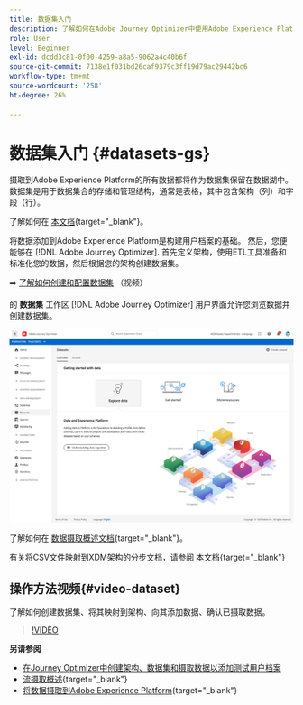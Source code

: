 ```yaml
---
title: 数据集入门
description: 了解如何在Adobe Journey Optimizer中使用Adobe Experience Platform数据集
role: User
level: Beginner
exl-id: dcdd3c81-0f00-4259-a8a5-9062a4c40b6f
source-git-commit: 7138e1f031bd26caf9379c3ff19d79ac29442bc6
workflow-type: tm+mt
source-wordcount: '258'
ht-degree: 26%

---
```


# 数据集入门 {#datasets-gs}

摄取到Adobe Experience Platform的所有数据都将作为数据集保留在数据湖中。 数据集是用于数据集合的存储和管理结构，通常是表格，其中包含架构（列）和字段（行）。

了解如何在 [本文档](https://experienceleague.adobe.com/docs/experience-platform/catalog/datasets/overview.html){target=&quot;_blank&quot;}。

将数据添加到Adobe Experience Platform是构建用户档案的基础。 然后，您便能够在 [!DNL Adobe Journey Optimizer]. 首先定义架构，使用ETL工具准备和标准化您的数据，然后根据您的架构创建数据集。

➡️ [了解如何创建和配置数据集](#video-dataset) （视频）

的 **数据集** 工作区 [!DNL Adobe Journey Optimizer] 用户界面允许您浏览数据并创建数据集。

![](assets/datasets-home.png)

了解如何在 [数据摄取概述文档](https://experienceleague.adobe.com/docs/experience-platform/ingestion/home.html?lang=zh-Hans){target=&quot;_blank&quot;}。

有关将CSV文件映射到XDM架构的分步文档，请参阅 [本文档](https://experienceleague.adobe.com/docs/experience-platform/ingestion/tutorials/map-a-csv-file.html?lang=zh-Hans){target=&quot;_blank&quot;}


## 操作方法视频{#video-dataset}

了解如何创建数据集、将其映射到架构、向其添加数据、确认已摄取数据。

>[!VIDEO](https://video.tv.adobe.com/v/334293?quality=12)

**另请参阅**

* [在Journey Optimizer中创建架构、数据集和摄取数据以添加测试用户档案](building-journeys/creating-test-profiles.md)
* [流摄取概述](https://experienceleague.adobe.com/docs/experience-platform/ingestion/streaming/overview.html?lang=zh-Hans){target=&quot;_blank&quot;}
* [将数据摄取到Adobe Experience Platform](https://experienceleague.adobe.com/docs/experience-platform/ingestion/tutorials/ingest-batch-data.html){target=&quot;_blank&quot;}
